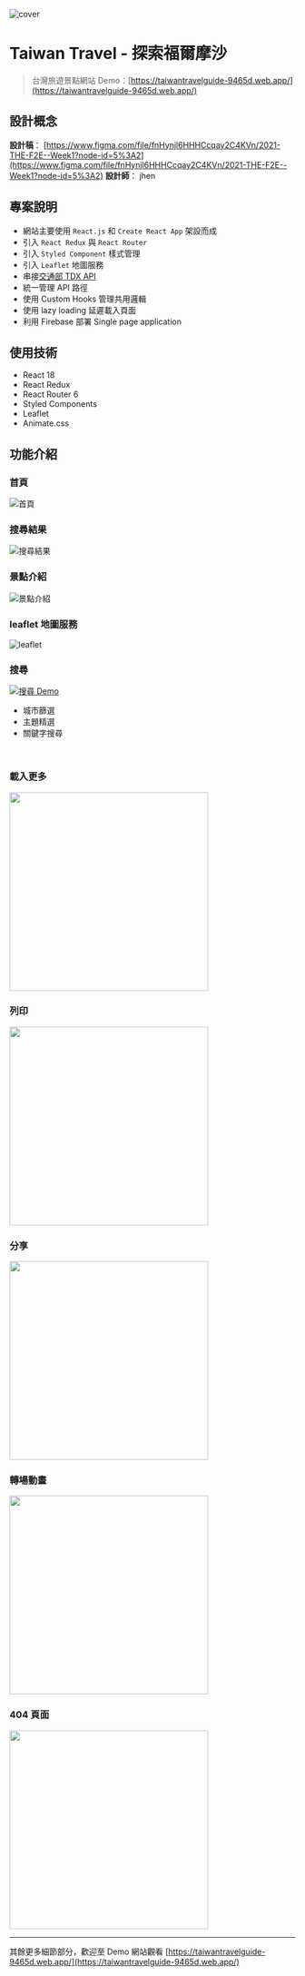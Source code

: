 ![cover](https://i.imgur.com/vKqyt8a.png)

# Taiwan Travel - 探索福爾摩沙

> 台灣旅遊景點網站
Demo：[https://taiwantravelguide-9465d.web.app/](https://taiwantravelguide-9465d.web.app/)

## 設計概念

**設計稿**： [https://www.figma.com/file/fnHynjl6HHHCcqay2C4KVn/2021-THE-F2E--Week1?node-id=5%3A2](https://www.figma.com/file/fnHynjl6HHHCcqay2C4KVn/2021-THE-F2E--Week1?node-id=5%3A2)
**設計師**： jhen

## 專案說明

* 網站主要使用 `React.js` 和 `Create React App` 架設而成
* 引入 `React Redux` 與 `React Router`
* 引入 `Styled Component` 樣式管理
* 引入 `Leaflet` 地圖服務
* 串接[交通部 TDX API](https://tdx.transportdata.tw/api-service/swagger)
* 統一管理 API 路徑
* 使用 Custom Hooks 管理共用邏輯
* 使用 lazy loading 延遲載入頁面
* 利用 Firebase 部署 Single page application

## 使用技術
  
* React 18
* React Redux
* React Router 6
* Styled Components
* Leaflet
* Animate.css

## 功能介紹

### 首頁

![首頁](https://i.imgur.com/MyNoQ4d.png)
<br>

### 搜尋結果

![搜尋結果](https://i.imgur.com/qWTyEBH.png)
<br>

### 景點介紹

![景點介紹](https://i.imgur.com/bubjOEe.png)
<br>

### leaflet 地圖服務

![leaflet](https://i.imgur.com/oMhaIlt.png)
<br>

### 搜尋

<a href="https://imgur.com/5IXIVO9"><img src="https://i.imgur.com/5IXIVO9.gif" title="搜尋 Demo" /></a>

* 城市篩選
* 主題精選
* 關鍵字搜尋
<br>

### 載入更多

<img src="https://i.imgur.com/RnuWo8m.gif" width="350">
<br>

### 列印

<img src="https://i.imgur.com/IH2MBC7.gif" width="350">
<br>

### 分享

<img src="https://i.imgur.com/b8noQCE.gif" width="350">
<br>

### 轉場動畫

<img src="https://i.imgur.com/bxo3XeL.gif" width="350">
<br>

### 404 頁面

<img src="https://i.imgur.com/LsQnz8G.gif" width="350">
<br>
<hr>

其餘更多細節部分，歡迎至 Demo 網站觀看 [https://taiwantravelguide-9465d.web.app/](https://taiwantravelguide-9465d.web.app/)
